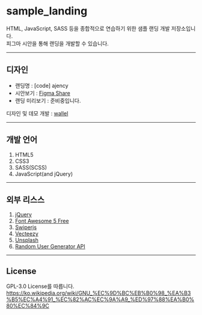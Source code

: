 # sample_landing
HTML, JavaScript, SASS 등을 종합적으로 연습하기 위한 샘플 랜딩 개발 저장소입니다.<br>
피그마 시안을 통해 랜딩을 개발할 수 있습니다.

---

## 디자인

- 랜딩명 : [code] ajency
- 시안보기 : [Figma Share](https://www.figma.com/file/Uv57BQbzSSKoixVRVLpw7M/coding-agency?node-id=0%3A1)
- 랜딩 미리보기 : 준비중입니다.

디자인 및 데모 개발 : [wallel](https://wallel.com)

---

## 개발 언어
1. HTML5
2. CSS3
3. SASS(SCSS)
4. JavaScript(and jQuery)

---

## 외부 리스스
1. [jQuery](https://jquery.com)
2. [Font Awesome 5 Free](https://fontawesome.com)
3. [Swiperjs](https://swiperjs.com)
4. [Vecteezy](https://www.vecteezy.com/free-vector/website)
5. [Unsplash](https://unsplash.com/)
6. [Random User Generator API](https://randomuser.me)

---

## License
GPL-3.0 License를 따릅니다.<br>
https://ko.wikipedia.org/wiki/GNU_%EC%9D%BC%EB%B0%98_%EA%B3%B5%EC%A4%91_%EC%82%AC%EC%9A%A9_%ED%97%88%EA%B0%80%EC%84%9C
